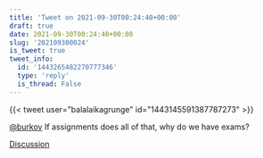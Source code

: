 ```yaml
---
title: 'Tweet on 2021-09-30T00:24:40+00:00'
draft: true
date: 2021-09-30T00:24:40+00:00
slug: '202109300024'
is_tweet: true
tweet_info:
  id: '1443265482270777346'
  type: 'reply'
  is_thread: False
---
```




{{< tweet user="balalaikagrunge" id="1443145591387787273" >}}

[@burkov](https://x.com/burkov) If assignments does all of that, why do we have exams?

[Discussion](https://x.com/sytelus/status/1443265482270777346)
